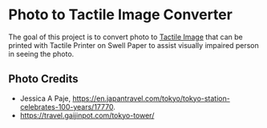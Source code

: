 # Photo to Tactile Image Converter
The goal of this project is to convert photo to [Tactile Image](https://en.wikipedia.org/wiki/Tactile_graphic) that can be printed with Tactile Printer on Swell Paper to assist visually impaired person in seeing the photo.

## Photo Credits
* Jessica A Paje, https://en.japantravel.com/tokyo/tokyo-station-celebrates-100-years/17770.
* https://travel.gaijinpot.com/tokyo-tower/